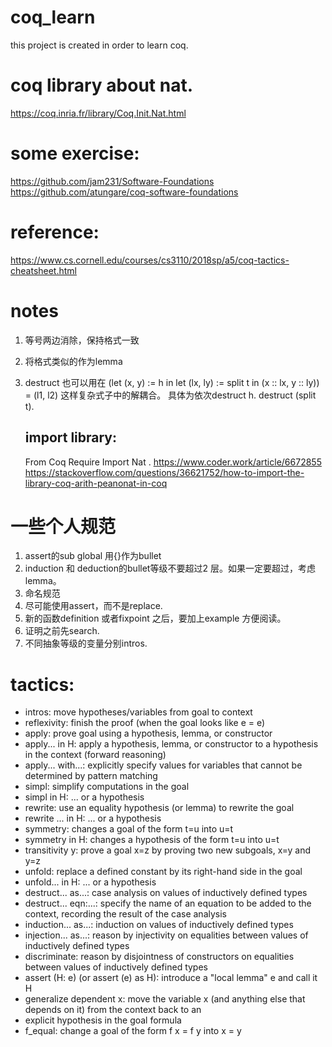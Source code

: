 # coq_learn

 this project is created in order to learn coq.

# coq library about nat.

 https://coq.inria.fr/library/Coq.Init.Nat.html

# some exercise:

https://github.com/jam231/Software-Foundations
https://github.com/atungare/coq-software-foundations

# reference:

https://www.cs.cornell.edu/courses/cs3110/2018sp/a5/coq-tactics-cheatsheet.html

# notes

1. 等号两边消除，保持格式一致

2. 将格式类似的作为lemma  

3. destruct 也可以用在
   (let (x, y) := h in let (lx, ly) := split t in (x :: lx, y :: ly)) = (l1, l2)
   这样复杂式子中的解耦合。 具体为依次destruct h. destruct (split t).
   
   ## import library:
   
   From Coq Require Import Nat .
   https://www.coder.work/article/6672855
   https://stackoverflow.com/questions/36621752/how-to-import-the-library-coq-arith-peanonat-in-coq

# 一些个人规范

1. assert的sub global 用{}作为bullet
2. induction 和 deduction的bullet等级不要超过2 层。如果一定要超过，考虑lemma。
3. 命名规范
4. 尽可能使用assert，而不是replace.
5. 新的函数definition 或者fixpoint 之后，要加上example 方便阅读。
6. 证明之前先search.
7. 不同抽象等级的变量分别intros.

# tactics:

- intros: move hypotheses/variables from goal to context
- reflexivity: finish the proof (when the goal looks like e = e)
- apply: prove goal using a hypothesis, lemma, or constructor
- apply... in H: apply a hypothesis, lemma, or constructor to a hypothesis in the context (forward reasoning)
- apply... with...: explicitly specify values for variables that cannot be determined by pattern matching
- simpl: simplify computations in the goal
- simpl in H: ... or a hypothesis
- rewrite: use an equality hypothesis (or lemma) to rewrite the goal
- rewrite ... in H: ... or a hypothesis
- symmetry: changes a goal of the form t=u into u=t
- symmetry in H: changes a hypothesis of the form t=u into u=t
- transitivity y: prove a goal x=z by proving two new subgoals, x=y and y=z
- unfold: replace a defined constant by its right-hand side in the goal
- unfold... in H: ... or a hypothesis
- destruct... as...: case analysis on values of inductively defined types
- destruct... eqn:...: specify the name of an equation to be added to the context, recording the result of the case analysis
- induction... as...: induction on values of inductively defined types
- injection... as...: reason by injectivity on equalities between values of inductively defined types
- discriminate: reason by disjointness of constructors on equalities between values of inductively defined types
- assert (H: e) (or assert (e) as H): introduce a "local lemma" e and call it H
- generalize dependent x: move the variable x (and anything else that depends on it) from the context back to an
- explicit hypothesis in the goal formula
- f_equal: change a goal of the form f x = f y into x = y
